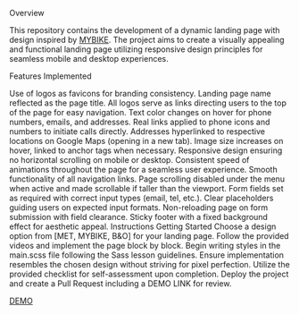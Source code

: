 Overview

This repository contains the development of a dynamic landing page with design inspired by [MYBIKE](). The project aims to create a visually appealing and functional landing page utilizing responsive design principles for seamless mobile and desktop experiences.

Features Implemented

Use of logos as favicons for branding consistency.
Landing page name reflected as the page title.
All logos serve as links directing users to the top of the page for easy navigation.
Text color changes on hover for phone numbers, emails, and addresses.
Real links applied to phone icons and numbers to initiate calls directly.
Addresses hyperlinked to respective locations on Google Maps (opening in a new tab).
Image size increases on hover, linked to anchor tags when necessary.
Responsive design ensuring no horizontal scrolling on mobile or desktop.
Consistent speed of animations throughout the page for a seamless user experience.
Smooth functionality of all navigation links.
Page scrolling disabled under the menu when active and made scrollable if taller than the viewport.
Form fields set as required with correct input types (email, tel, etc.).
Clear placeholders guiding users on expected input formats.
Non-reloading page on form submission with field clearance.
Sticky footer with a fixed background effect for aesthetic appeal.
Instructions
Getting Started
Choose a design option from [MET, MYBIKE, B&O] for your landing page.
Follow the provided videos and implement the page block by block.
Begin writing styles in the main.scss file following the Sass lesson guidelines.
Ensure implementation resembles the chosen design without striving for pixel perfection.
Utilize the provided checklist for self-assessment upon completion.
Deploy the project and create a Pull Request including a DEMO LINK for review.


[DEMO](https://dsfreedom.github.io/layout_landing-page/)

